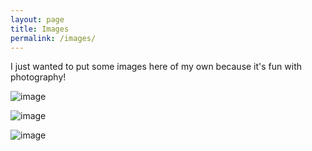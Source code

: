 ```yaml
---
layout: page
title: Images
permalink: /images/
---
```


I just wanted to put some images here of my own because it's fun with photography!

![image](http://orig09.deviantart.net/4b8f/f/2011/305/4/c/4c20705471b1fd84745d8eed452dabad-d4eq8yy.jpg)

![image](http://img12.deviantart.net/086d/i/2011/290/3/c/the_last_one_by_oscar244-d4d4jxh.jpg)

![image](http://orig05.deviantart.net/ffb4/f/2011/325/5/5/556223cc89848721b710610ba2cf1bd1-d4euoba.jpg)
